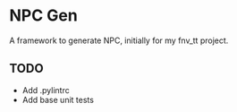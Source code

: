 # NPC Gen

A framework to generate NPC, initially for my fnv_tt project.


## TODO
* Add .pylintrc
* Add base unit tests